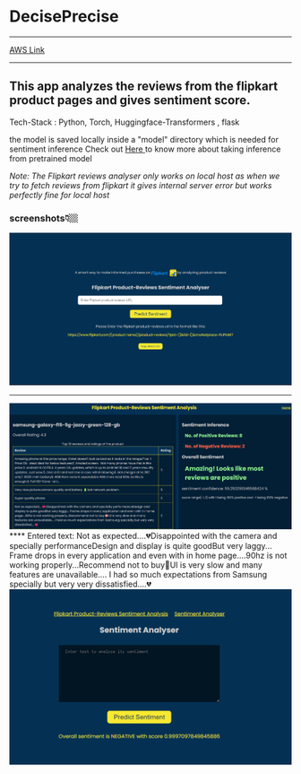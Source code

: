 # DecisePrecise

****
<a href="http://65.0.138.126:5050/"> AWS Link </a>
****

## This app analyzes the reviews from the flipkart product pages and gives sentiment score.

Tech-Stack : Python, Torch, Huggingface-Transformers , flask

the model is saved locally inside a "model" directory which is needed for sentiment inference Check out <a href="https://huggingface.co/cardiffnlp/twitter-roberta-base-sentiment-latest"> Here </a> to know more about taking inference from pretrained model

*Note: The Flipkart reviews analyser only works on local host as when we try to fetch reviews from flipkart it gives internal server error but works perfectly fine for local host*

### screenshots👇🏼

<img src="static/demo1.jpeg" alt="Home Page">

****

<img src="static/demo2.jpeg" alt="Output Page">
****
Entered text: Not as expected....💔Disappointed with the camera and specially performanceDesign and display is quite goodBut very laggy... Frame drops in every application and even with in home page....90hz is not working properly...Recommend not to buy📵UI is very slow and many features are unavailable.... I had so much expectations from Samsung specially but very very dissatisfied....💔

<img src="static/demo3.jpeg" alt="Sentiment Page">
